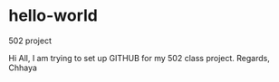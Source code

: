 # hello-world
502 project

Hi All,
I am trying to set up GITHUB for my 502 class project.
Regards,
Chhaya
